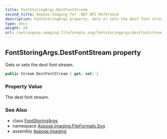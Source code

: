 ```yaml
---
title: FontStoringArgs.DestFontStream
second_title: Aspose.Imaging for .NET API Reference
description: FontStoringArgs property. Gets or sets the dest font stream
type: docs
weight: 20
url: /net/aspose.imaging.fileformats.svg/fontstoringargs/destfontstream/
---
```

## FontStoringArgs.DestFontStream property

Gets or sets the dest font stream.

```csharp
public Stream DestFontStream { get; set; }
```

### Property Value

The dest font stream.

### See Also

* class [FontStoringArgs](../)
* namespace [Aspose.Imaging.FileFormats.Svg](../../fontstoringargs/)
* assembly [Aspose.Imaging](../../../)


